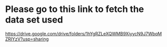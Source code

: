 # Please go to this link to fetch the data set used
https://drive.google.com/drive/folders/1hYgRZLeXQWMB9XiyycN9J7WbqMZRIYzV?usp=sharing
